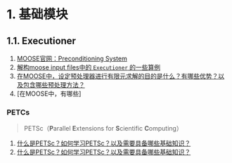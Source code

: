 # 1. 基础模块

## 1.1. Executioner

1. [MOOSE官网：Preconditioning System](https://mooseframework.inl.gov/syntax/Preconditioning/index.html)
2. [解构moose input files中的 `Executioner` 的一些算例](./13-MOOSE/1_基础模块_Executioner/解构moose_input_files中的Executioner的一些算例.md)
3. [在MOOSE中，设定预处理器进行有限元求解的目的是什么？有哪些优势？以及包含哪些预处理方法？](./13-MOOSE/1_基础模块_Executioner/在MOOSE中，设定预处理器进行有限元求解的目的是什么？有哪些优势？以及包含哪些预处理方法？.md)
4. [在MOOSE中，有哪些]

### PETCs
> PETSc（**P**arallel **E**xtensions for **S**cientific **C**omputing）
1. [什么是PETSc？如何学习PETSc？以及需要具备哪些基础知识？](./13-MOOSE/1_基础模块_Executioner/什么是PETSc？如何学习PETSc？以及需要具备哪些基础知识？.md)
2. [什么是PETSc？如何学习PETSc？以及需要具备哪些基础知识？](./13-MOOSE/1_基础模块_Executioner/什么是PETSc？如何学习PETSc？以及需要具备哪些基础知识？.md)